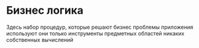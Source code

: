 # Бизнес логика

Здесь набор процедур, которые решают бизнес проблемы приложения используют они только инструменты предметных областей никаких собственных вычислений
